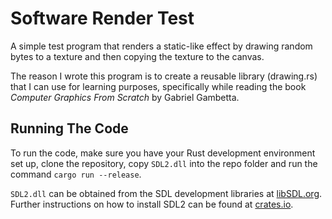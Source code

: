 # Software Render Test

A simple test program that renders a static-like effect by drawing random bytes to a texture and then copying the texture to the canvas.

The reason I wrote this program is to create a reusable library (drawing.rs) that I can use for learning purposes, specifically while reading the book *Computer Graphics From Scratch* by Gabriel Gambetta.

## Running The Code

To run the code, make sure you have your Rust development environment set up, clone the repository, copy `SDL2.dll` into the repo folder and run the command `cargo run --release`.

`SDL2.dll` can be obtained from the SDL development libraries at [libSDL.org](https://www.libsdl.org/download-2.0.php).
Further instructions on how to install SDL2 can be found at [crates.io](https://crates.io/crates/sdl2).
